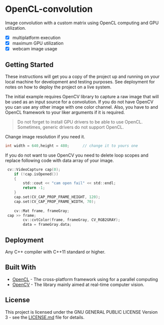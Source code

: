 # OpenCL-convolution

Image convolution with a custom matrix using OpenCL computing and GPU utilization.

- [x] multiplatform execution
- [x] maximum GPU utilization
- [x] webcam image usage

## Getting Started

These instructions will get you a copy of the project up and running on your local machine for development and testing purposes. See deployment for notes on how to deploy the project on a live system.

The initial example requires OpenCV library to capture a raw image that will be used as an input source for a convolution. If you do not have OpenCV you can use any other image with one color channel.
Also, you have to and OpenCL framework to your liker arguments if it is required. 
> Do not forget to install GPU drivers to be able to use OpenCL. Sometimes, generic drivers do not support OpenCL.

Change image resolution if you need it.

```c
int width = 640,height = 480;      // change it to yours one
```

If you do not want to use OpenCV you need to delete loop scopes and replace following code with data array of your image.
```c
 cv::VideoCapture cap(0);
    if (!cap.isOpened())
    {
        std::cout << "cam open fail" << std::endl;
        return -1;
    }
    cap.set(CV_CAP_PROP_FRAME_HEIGHT, 120);
    cap.set(CV_CAP_PROP_FRAME_WIDTH, 70);
    
    cv::Mat frame, frameGray;
 cap >> frame;
        cv::cvtColor(frame, frameGray, CV_RGB2GRAY);
        data = frameGray.data;
```

## Deployment

Any C++ compiler with C++11 standard or higher.

## Built With

* [OpenCL](https://www.khronos.org/opencl/) - The cross-platform framework using for a parallel computing
* [OpenCV](https://opencv.org/) -  The library mainly aimed at real-time computer vision.

## License

This project is licensed under the GNU GENERAL PUBLIC LICENSE Version 3 - see the [LICENSE.md](LICENSE) file for details.